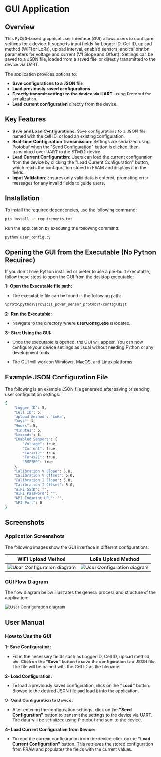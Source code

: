 # GUI Application

## Overview

This PyQt5-based graphical user interface (GUI) allows users to configure settings for a device. It supports input fields for Logger ID, Cell ID, upload method (WiFi or LoRa), upload interval, enabled sensors, and calibration parameters for voltage and current (V/I Slope and Offset). Settings can be saved to a JSON file, loaded from a saved file, or directly transmitted to the device via UART.

The application provides options to:

- **Save configurations to a JSON file**
- **Load previously saved configurations**
- **Directly transmit settings to the device via UART**, using Protobuf for serialization.
- **Load current configuration** directly from the device.

## Key Features

- **Save and Load Configurations**: Save configurations to a JSON file named with the cell ID, or load an existing configuration.
- **Real-time Configuration Transmission**: Settings are serialized using Protobuf when the "Send Configuration" button is clicked, then transmitted over UART to the STM32 device.
- **Load Current Configuration**: Users can load the current configuration from the device by clicking the "Load Current Configuration" button, which reads the configuration stored in FRAM and displays it in the fields.
- **Input Validation**: Ensures only valid data is entered, prompting error messages for any invalid fields to guide users.

## Installation

To install the required dependencies, use the following command:

```bash
pip install -r requirements.txt
```

Run the application by executing the following command:

```bash
python user_config.py
```

## Opening the GUI from the Executable (No Python Required)

If you don't have Python installed or prefer to use a pre-built executable, follow these steps to open the GUI from the desktop executable:

**1- Open the Executable file path:**

- The executable file can be found in the following path:

```bash
\proto\python\src\soil_power_sensor_protobuf\config\dist
```

**2- Run the Executable:**

- Navigate to the directory where **userConfig.exe** is located.

**3- Start Using the GUI:**

- Once the executable is opened, the GUI will appear. You can now configure your device settings as usual without needing Python or any development tools.

- The GUI will work on Windows, MacOS, and Linux platforms.

## Example JSON Configuration File

The following is an example JSON file generated after saving or sending user configuration settings:

```bash
{
    "Logger ID": 5,
    "Cell ID": 5,
    "Upload Method": "LoRa",
    "Days": 5,
    "Hours": 5,
    "Minutes": 5,
    "Seconds": 5,
    "Enabled Sensors": {
        "Voltage": true,
        "Current": true,
        "Teros12": true,
        "Teros21": true,
        "BME280": true
    },
    "Calibration V Slope": 5.0,
    "Calibration V Offset": 5.0,
    "Calibration I Slope": 5.0,
    "Calibration I Offset": 5.0,
    "WiFi SSID": "",
    "WiFi Password": "",
    "API Endpoint URL": "",
    "API Port": 0
}
```

## Screenshots

### Application Screenshots

The following images show the GUI interface in different configurations:

|**WiFi Upload Method**|**LoRa Upload Method**|
|---------------------|-----------|
|![User Configuration diagram](../../../../../images/user_config_GUI_WiFi.png)|![User Configuration diagram](../../../../../images/user_config_GUI_LoRa.png)|

### GUI Flow Diagram

The flow diagram below illustrates the general process and structure of the application:

![User Configuration diagram](../../../../../images/GUI_flow_diagram.png)

## User Manual

### How to Use the GUI

**1- Save Configuration:**

- Fill in the necessary fields such as Logger ID, Cell ID, upload method, etc.
Click on the **"Save"** button to save the configuration to a JSON file. The file will be named with the Cell ID as the filename.

**2- Load Configuration:**

- To load a previously saved configuration, click on the **"Load"** button. Browse to the desired JSON file and load it into the application.

**3- Send Configuration to Device:**

- After entering the configuration settings, click on the **"Send Configuration"** button to transmit the settings to the device via UART. The data will be serialized using Protobuf and sent to the device.

**4- Load Current Configuration from Device:**

- To read the current configuration from the device, click on the **"Load Current Configuration"** button. This retrieves the stored configuration from FRAM and populates the fields with the current values.
